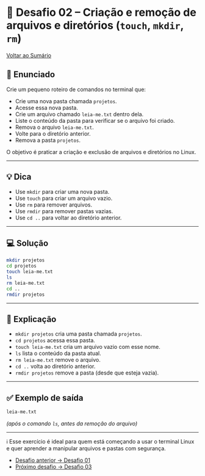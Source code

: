 # 🐧 Desafio 02 – Criação e remoção de arquivos e diretórios (`touch`, `mkdir`, `rm`)  

[Voltar ao Sumário](../SUMARIO.md)

## 🧩 Enunciado  
Crie um pequeno roteiro de comandos no terminal que:  
- Crie uma nova pasta chamada `projetos`.  
- Acesse essa nova pasta.  
- Crie um arquivo chamado `leia-me.txt` dentro dela.  
- Liste o conteúdo da pasta para verificar se o arquivo foi criado.  
- Remova o arquivo `leia-me.txt`.  
- Volte para o diretório anterior.  
- Remova a pasta `projetos`.  

O objetivo é praticar a criação e exclusão de arquivos e diretórios no Linux.  

---

## 💡 Dica  
- Use `mkdir` para criar uma nova pasta.  
- Use `touch` para criar um arquivo vazio.  
- Use `rm` para remover arquivos.  
- Use `rmdir` para remover pastas vazias.  
- Use `cd ..` para voltar ao diretório anterior.  

---

## 💻 Solução  
```bash
mkdir projetos
cd projetos
touch leia-me.txt
ls
rm leia-me.txt
cd ..
rmdir projetos
```

---

## 🧠 Explicação  
- `mkdir projetos` cria uma pasta chamada `projetos`.  
- `cd projetos` acessa essa pasta.  
- `touch leia-me.txt` cria um arquivo vazio com esse nome.  
- `ls` lista o conteúdo da pasta atual.  
- `rm leia-me.txt` remove o arquivo.  
- `cd ..` volta ao diretório anterior.  
- `rmdir projetos` remove a pasta (desde que esteja vazia).  

---

## ✅ Exemplo de saída  
```bash
leia-me.txt
```

*(após o comando `ls`, antes da remoção do arquivo)*  

---

ℹ️ Esse exercício é ideal para quem está começando a usar o terminal Linux e quer aprender a manipular arquivos e pastas com segurança.  

- [Desafio anterior → Desafio 01](./desafio_01.md)
- [Próximo desafio → Desafio 03](./desafio_03.md)